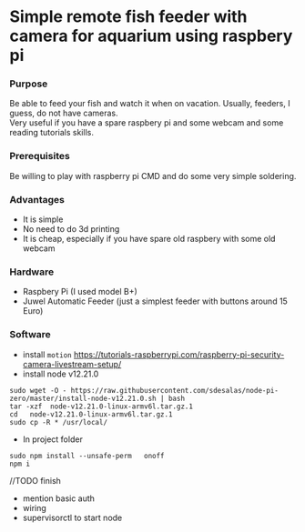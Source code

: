 # Simple remote fish feeder with camera for aquarium using raspbery pi

### Purpose
Be able to feed your fish and watch it when on vacation. Usually, feeders, I guess, do not have cameras.  
Very useful if you have a spare raspbery pi and some webcam and some reading tutorials skills.   

### Prerequisites

Be willing to play with raspberry pi CMD and do some very simple soldering.

### Advantages
- It is simple  
- No need to do 3d printing  
- It is cheap, especially if you have spare old raspbery with some old webcam  

### Hardware 
- Raspbery Pi (I used model B+)
- Juwel Automatic Feeder (just a simplest feeder with buttons around 15 Euro)

### Software 
- install `motion` https://tutorials-raspberrypi.com/raspberry-pi-security-camera-livestream-setup/
- install node v12.21.0

```
sudo wget -O - https://raw.githubusercontent.com/sdesalas/node-pi-zero/master/install-node-v12.21.0.sh | bash
tar -xzf  node-v12.21.0-linux-armv6l.tar.gz.1
cd   node-v12.21.0-linux-armv6l.tar.gz.1
sudo cp -R * /usr/local/

```

- In project folder

```
sudo npm install --unsafe-perm   onoff
npm i
```

//TODO finish
- mention basic auth   
- wiring   
- supervisorctl to start node  





